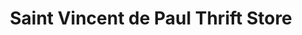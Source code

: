 ---
title: "Saint Vincent de Paul Thrift Store"
url: /madison/saint-vincent-de-paul-thrift-store-south-park-street/
shop: Gebrauchtwaren
---